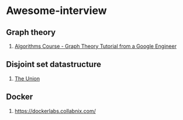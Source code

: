 # Awesome-interview

## Graph theory
  1.  <a href="https://www.youtube.com/watch?v=09_LlHjoEiY">Algorithms Course - Graph Theory Tutorial from a Google Engineer</a>

## Disjoint set datastructure
  1.  <a href="https://www.youtube.com/watch?v=kajZRdXi6fA">The Union</a>

## Docker
  1.  https://dockerlabs.collabnix.com/
